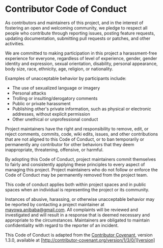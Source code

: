 # Contributor Code of Conduct

As contributors and maintainers of this project, and in the interest of
fostering an open and welcoming community, we pledge to respect all people who
contribute through reporting issues, posting feature requests, updating
documentation, submitting pull requests or patches, and other activities.

We are committed to making participation in this project a harassment-free
experience for everyone, regardless of level of experience, gender, gender
identity and expression, sexual orientation, disability, personal appearance,
body size, race, ethnicity, age, religion, or nationality.

Examples of unacceptable behavior by participants include:

* The use of sexualized language or imagery
* Personal attacks
* Trolling or insulting/derogatory comments
* Public or private harassment
* Publishing other's private information, such as physical or electronic
  addresses, without explicit permission
* Other unethical or unprofessional conduct

Project maintainers have the right and responsibility to remove, edit, or
reject comments, commits, code, wiki edits, issues, and other contributions
that are not aligned to this Code of Conduct, or to ban temporarily or
permanently any contributor for other behaviors that they deem inappropriate,
threatening, offensive, or harmful.

By adopting this Code of Conduct, project maintainers commit themselves to
fairly and consistently applying these principles to every aspect of managing
this project. Project maintainers who do not follow or enforce the Code of
Conduct may be permanently removed from the project team.

This code of conduct applies both within project spaces and in public spaces
when an individual is representing the project or its community.

Instances of abusive, harassing, or otherwise unacceptable behavior may be
reported by contacting a project maintainer at mayowa.anibaba@gmail.com. All
complaints will be reviewed and investigated and will result in a response that
is deemed necessary and appropriate to the circumstances. Maintainers are
obligated to maintain confidentiality with regard to the reporter of an
incident.

This Code of Conduct is adapted from the [Contributor Covenant][homepage],
version 1.3.0, available at
[http://contributor-covenant.org/version/1/3/0/][version]

[homepage]: http://contributor-covenant.org
[version]: http://contributor-covenant.org/version/1/3/0/